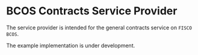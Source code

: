 # BCOS Contracts Service Provider

The service provider is intended for the general contracts service on `FISCO BCOS`.

The example implementation is under development.
